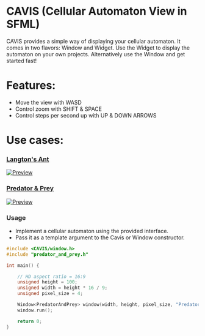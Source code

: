 # CAVIS (Cellular Automaton View in SFML)
CAVIS provides a simple way of displaying your cellular automaton. It comes in two flavors: Window and Widget. Use the Widget to display the automaton on your own projects. Alternatively use the Window and get started fast!

# Features:
* Move the view with WASD
* Control zoom with SHIFT & SPACE
* Control steps per second up with UP & DOWN ARROWS


# Use cases: 

### [Langton's Ant](https://github.com/Rapatas/langtons_ant_sfml)

[![Preview](https://i.imgur.com/3lk8FZU.png "Langtons Ant")](https://github.com/Rapatas/langtons_ant_sfml)

### [Predator & Prey](https://github.com/Rapatas/predator_and_prey_sfml)

[![Preview](https://i.imgur.com/QzlzzWK.png "Preditor & Prey")](https://github.com/Rapatas/predator_and_prey_sfml)

### Usage
- Implement a cellular automaton using the provided interface.
- Pass it as a template argument to the Cavis or Window constructor.

```c++
#include <CAVIS/window.h>
#include "predator_and_prey.h"

int main() {

	// HD aspect ratio = 16:9
	unsigned height = 100;
	unsigned width = height * 16 / 9;
	unsigned pixel_size = 4;

	Window<PredatorAndPrey> window(width, height, pixel_size, "Predator & Prey");
	window.run();

	return 0;
}
```
